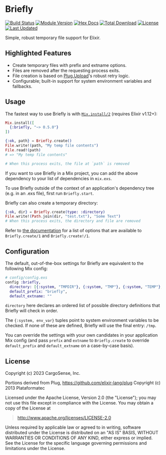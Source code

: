 # Briefly

[![Build Status](https://github.com/CargoSense/briefly/actions/workflows/main.yml/badge.svg)](https://github.com/CargoSense/briefly/actions/workflows/main.yml)
[![Module Version](https://img.shields.io/hexpm/v/briefly.svg)](https://hex.pm/packages/briefly)
[![Hex Docs](https://img.shields.io/badge/hex-docs-lightgreen.svg)](https://hexdocs.pm/briefly/)
[![Total Download](https://img.shields.io/hexpm/dt/briefly.svg)](https://hex.pm/packages/briefly)
[![License](https://img.shields.io/hexpm/l/briefly.svg)](https://github.com/CargoSense/briefly/blob/master/LICENSE)
[![Last Updated](https://img.shields.io/github/last-commit/CargoSense/briefly.svg)](https://github.com/CargoSense/briefly/commits/master)

<!-- MDOC -->

Simple, robust temporary file support for Elixir.

## Highlighted Features

* Create temporary files with prefix and extname options.
* Files are removed after the requesting process exits.
* File creation is based on [Plug.Upload](http://hexdocs.pm/plug/Plug.Upload.html)'s robust retry logic.
* Configurable; built-in support for system environment variables and fallbacks.

## Usage

The fastest way to use Briefly is with [`Mix.install/2`](https://hexdocs.pm/mix/Mix.html#install/2) (requires Elixir v1.12+):

```elixir
Mix.install([
  {:briefly, "~> 0.5.0"}
])

{:ok, path} = Briefly.create()
File.write!(path, "My temp file contents")
File.read!(path)
# => "My temp file contents"

# When this process exits, the file at `path` is removed
```

If you want to use Briefly in a Mix project, you can add the above dependency to your list of dependencies in `mix.exs`.

To use Briefly outside of the context of an application's dependency tree (e.g. in an .exs file), first run `Briefly.start`.

Briefly can also create a temporary directory:


```elixir
{:ok, dir} = Briefly.create(type: :directory)
File.write!(Path.join(dir, "test.txt"), "Some Text")
# When this process exits, the directory and file are removed
```

Refer to [the documentation](http://hexdocs.pm/briefly/Briefly.html#create/1) for a list of options that are available to `Briefly.create/1` and `Briefly.create!/1`.

## Configuration

The default, out-of-the-box settings for Briefly are equivalent to the
following Mix config:

```elixir
# config/config.exs
config :briefly,
  directory: [{:system, "TMPDIR"}, {:system, "TMP"}, {:system, "TEMP"}, "/tmp"],
  default_prefix: "briefly",
  default_extname: ""
```

`directory` here declares an ordered list of possible directory definitions that Briefly will check in order.

The `{:system, env_var}` tuples point to system environment variables to be checked. If none of these are defined, Briefly will use the final entry: `/tmp`.

You can override the settings with your own candidates in your application Mix
config (and pass `prefix` and `extname` to `Briefly.create` to override
`default_prefix` and `default_extname` on a case-by-case basis).

<!-- MDOC -->

## License

Copyright (c) 2023 CargoSense, Inc.

Portions derived from Plug, https://github.com/elixir-lang/plug
Copyright (c) 2013 Plataformatec

  Licensed under the Apache License, Version 2.0 (the "License");
  you may not use this file except in compliance with the License.
  You may obtain a copy of the License at

  > http://www.apache.org/licenses/LICENSE-2.0

  Unless required by applicable law or agreed to in writing, software
  distributed under the License is distributed on an "AS IS" BASIS,
  WITHOUT WARRANTIES OR CONDITIONS OF ANY KIND, either express or implied.
  See the License for the specific language governing permissions and
  limitations under the License.
